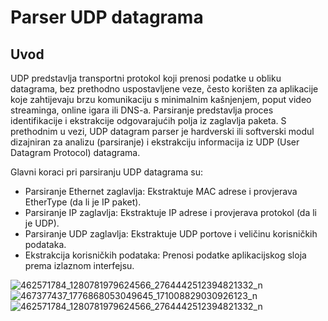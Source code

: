 # Parser UDP datagrama

## Uvod

UDP predstavlja transportni protokol koji prenosi podatke u obliku datagrama, bez prethodno uspostavljene veze, često korišten za aplikacije koje zahtijevaju brzu komunikaciju s minimalnim kašnjenjem, poput video streaminga, online igara ili DNS-a.
Parsiranje predstavlja proces identifikacije i ekstrakcije odgovarajućih polja iz zaglavlja paketa. 
S prethodnim u vezi, UDP datagram parser je hardverski ili softverski modul dizajniran za analizu (parsiranje) i ekstrakciju informacija iz UDP (User Datagram Protocol) datagrama.

Glavni koraci pri parsiranju UDP datagrama su:
* Parsiranje Ethernet zaglavlja: Ekstraktuje MAC adrese i provjerava EtherType (da li je IP paket).
* Parsiranje IP zaglavlja: Ekstraktuje IP adrese i provjerava protokol (da li je UDP).
* Parsiranje UDP zaglavlja: Ekstraktuje UDP portove i veličinu korisničkih podataka.
* Ekstrakcija korisničkih podataka: Prenosi podatke aplikacijskog sloja prema izlaznom interfejsu.


![462571784_1280781979624566_2764442512394821332_n](https://github.com/user-attachments/assets/0487795c-d3bf-40a3-92c2-4854744493c1)
![467377437_1776868053049645_171008829030926123_n](https://github.com/user-attachments/assets/75d2003a-ecd9-4698-a383-392e170beef8)
![462571784_1280781979624566_2764442512394821332_n](https://github.com/user-attachments/assets/fac0f13d-d811-41cc-b455-d2fc836ffbd6)
